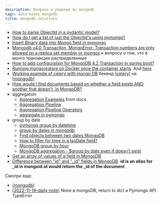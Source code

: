 ```yaml
---
description: Вопросы и решения по mongodb
tags: data-bases mongodb
title: mongodb solutions
---
```

- [How to parse ObjectId in a pydantic model?](https://stackoverflow.com/questions/59503461/how-to-parse-objectid-in-a-pydantic-model)
- [How do I get a list of just the ObjectId's using pymongo?](https://stackoverflow.com/questions/29771192/how-do-i-get-a-list-of-just-the-objectids-using-pymongo)
- [Insert Binary data into Mongo field in pymongo](https://stackoverflow.com/questions/18213544/insert-binary-data-into-mongo-field-in-pymongo)
- [Mongodb v4.0 Transaction, MongoError: Transaction numbers are only allowed on a replica set member or mongos](https://stackoverflow.com/questions/51461952/mongodb-v4-0-transaction-mongoerror-transaction-numbers-are-only-allowed-on-a) к вопросу о том, что в монго транзакции распределенные
- [How to add configuration for MongoDB 4.2 Transaction in spring boot?](https://stackoverflow.com/questions/61846280/how-to-add-configuration-for-mongodb-4-2-transaction-in-spring-boot)
- [Running mongorestore on Docker once the container starts](https://stackoverflow.com/questions/66067320/running-mongorestore-on-docker-once-the-container-starts). And [here](https://stackoverflow.com/a/62548382/15966204)
- [Working example of celery with mongo DB](https://stackoverflow.com/questions/15740755/working-example-of-celery-with-mongo-db) бекенд [[celery]] на [[mongodb]]
- [How would I find documents based on whether a field exists AND another that doesn't, in MongoDB?](https://stackoverflow.com/questions/53943900/how-would-i-find-documents-based-on-whether-a-field-exists-and-another-that-does)
- aggregation
  - [Aggregation Examples](https://pymongo.readthedocs.io/en/stable/examples/aggregation.html) from docs.
  - [Aggregation Pipeline](https://www.mongodb.com/docs/manual/core/aggregation-pipeline/)
  - [Aggregation Pipeline Operators](https://www.mongodb.com/docs/manual/reference/operator/aggregation/)
  - [aggregate in pymongo](https://motor.readthedocs.io/en/stable/api-asyncio/asyncio_motor_collection.html#motor.motor_asyncio.AsyncIOMotorCollection.aggregate)
- group by date
  - [pymongo group by datetime](https://stackoverflow.com/questions/22031853/pymongo-group-by-datetime)
  - [group by dates in mongodb](https://stackoverflow.com/questions/5168904/group-by-dates-in-mongodb)
  - [Find objects between two dates MongoDB](https://stackoverflow.com/questions/2943222/find-objects-between-two-dates-mongodb)
  - [How to filter for time in a IsoDate field?](https://stackoverflow.com/questions/66747399/how-to-filter-for-time-in-a-isodate-field)
  - [MongoDB group by hour](https://stackoverflow.com/questions/23293082/mongodb-group-by-hour)
  - [MongoDB aggregation - $group by date even if doesn't exist](https://stackoverflow.com/questions/33268955/mongodb-aggregation-group-by-date-even-if-doesnt-exist)
- [Get an array of values of a field in MongoDB](https://stackoverflow.com/questions/41423288/get-an-array-of-values-of-a-field-in-mongodb)
- [Difference between "id" and "_id" fields in MongoDB](https://stackoverflow.com/questions/9694460/difference-between-id-and-id-fields-in-mongodb). **id is an alias for _id in mongoid.id would return the _id of the document**

Смотри еще:

- [[mongodb]]
- [[2022-11-19-daily-note]] None в mongoDB, return to dict и Pymongo API TypeError

[//begin]: # "Autogenerated link references for markdown compatibility"
[celery]: celery "Celery"
[mongodb]: mongodb "MongoDB"
[2022-11-19-daily-note]: ../posts/2022-11-19-daily-note "Несколько вопросов о MongoDB и mongoengine"
[//end]: # "Autogenerated link references"